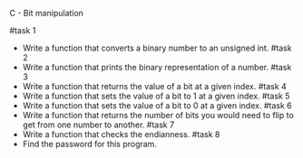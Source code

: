 C - Bit manipulation

#task 1
- Write a function that converts a binary number to an unsigned int.
#task 2
- Write a function that prints the binary representation of a number.
#task 3
- Write a function that returns the value of a bit at a given index.
#task 4
- Write a function that sets the value of a bit to 1 at a given index.
#task 5
- Write a function that sets the value of a bit to 0 at a given index.
#task 6
- Write a function that returns the number of bits you would need to flip to get from one number to another.
#task 7
- Write a function that checks the endianness.
#task 8
- Find the password for this program.
